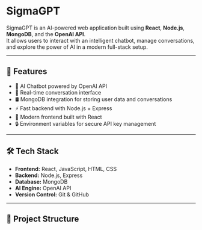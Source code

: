 # SigmaGPT

SigmaGPT is an AI-powered web application built using **React**, **Node.js**, **MongoDB**, and the **OpenAI API**.  
It allows users to interact with an intelligent chatbot, manage conversations, and explore the power of AI in a modern full-stack setup.

---

## 🚀 Features
- 🤖 AI Chatbot powered by OpenAI API  
- 💬 Real-time conversation interface  
- 🛢️ MongoDB integration for storing user data and conversations  
- ⚡ Fast backend with Node.js + Express  
- 🎨 Modern frontend built with React  
- 🔒 Environment variables for secure API key management  

---

## 🛠️ Tech Stack
- **Frontend:** React, JavaScript, HTML, CSS  
- **Backend:** Node.js, Express  
- **Database:** MongoDB  
- **AI Engine:** OpenAI API  
- **Version Control:** Git & GitHub  

---

## 📂 Project Structure
